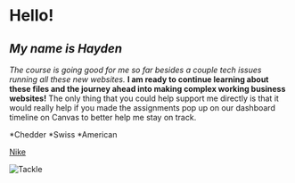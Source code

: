 # **Hello!**

## *My name is Hayden*

*The course is going good for me so far besides a couple tech issues running all these new websites.* **I am ready to continue learning about these files and the journey ahead into making complex working business websites!** The only thing that you could help support me directly is that it would really help if you made the assignments pop up on our dashboard timeline on Canvas to better help me stay on track. 

*Chedder *Swiss *American

[Nike](https://www.nike.com)

![Tackle](https://pbs.twimg.com/profile_images/1868500079977402368/xOCBmTX2_400x400.jpg)
